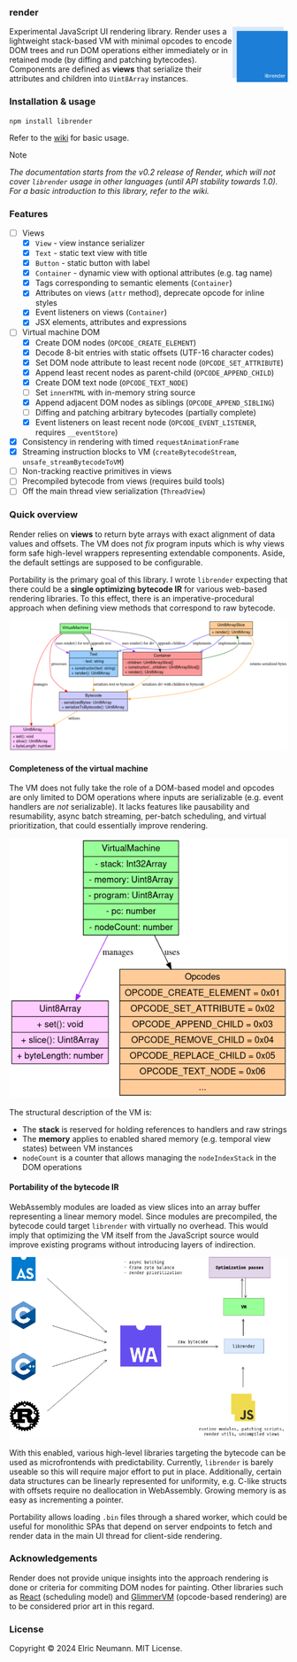<h3>render</h3>

<img align="right" width="100" height="100" src="/.github/logo.png">

Experimental JavaScript UI rendering library. Render uses a lightweight stack-based VM with minimal opcodes to encode DOM trees and run DOM operations either immediately or in retained mode (by diffing and patching bytecodes). Components are defined as **views** that serialize their attributes and children into `Uint8Array` instances.

### Installation & usage

```
npm install librender
```

Refer to the [wiki](https://github.com/elricmann/render/wiki) for basic usage.

> [!Note]
>
> _The documentation starts from the v0.2 release of Render, which will not cover `librender` usage in other languages (until API stability towards 1.0). For a basic introduction to this library, refer to the wiki._

### Features

- [ ] Views
  - [x] `View` - view instance serializer
  - [x] `Text` - static text view with title
  - [x] `Button` - static button with label
  - [x] `Container` - dynamic view with optional attributes (e.g. tag name)
  - [x] Tags corresponding to semantic elements (`Container`)
  - [x] Attributes on views (`attr` method), deprecate opcode for inline styles
  - [x] Event listeners on views (`Container`)
  - [x] JSX elements, attributes and expressions
- [ ] Virtual machine DOM
  - [x] Create DOM nodes (`OPCODE_CREATE_ELEMENT`)
  - [x] Decode 8-bit entries with static offsets (UTF-16 character codes)
  - [x] Set DOM node attribute to least recent node (`OPCODE_SET_ATTRIBUTE`)
  - [x] Append least recent nodes as parent-child (`OPCODE_APPEND_CHILD`)
  - [x] Create DOM text node (`OPCODE_TEXT_NODE`)
  - [ ] Set `innerHTML` with in-memory string source
  - [x] Append adjacent DOM nodes as siblings (`OPCODE_APPEND_SIBLING`)
  - [ ] Diffing and patching arbitrary bytecodes (partially complete)
  - [x] Event listeners on least recent node (`OPCODE_EVENT_LISTENER`, requires `__eventStore`)
- [x] Consistency in rendering with timed `requestAnimationFrame`
- [x] Streaming instruction blocks to VM (`createBytecodeStream`, `unsafe_streamBytecodeToVM`)
- [ ] Non-tracking reactive primitives in views
- [ ] Precompiled bytecode from views (requires build tools)
- [ ] Off the main thread view serialization (`ThreadView`)

### Quick overview

Render relies on **views** to return byte arrays with exact alignment of data values and offsets. The VM does not _fix_ program inputs which is why views form safe high-level wrappers representing extendable components. Aside, the default settings are supposed to be configurable.

Portability is the primary goal of this library. I wrote `librender` expecting that there could be a **single optimizing bytecode IR** for various web-based rendering libraries. To this effect, there is an imperative-procedural approach when defining view methods that correspond to raw bytecode.

<p align="center">
  <img src="/.github/graph.png">
</p>

#### Completeness of the virtual machine

The VM does not fully take the role of a DOM-based model and opcodes are only limited to DOM operations where inputs are serializable (e.g. event handlers are _not_ serializable). It lacks features like pausability and resumability, async batch streaming, per-batch scheduling, and virtual prioritization, that could essentially improve rendering.

<p align="center">
  <img src="/.github/vm.png">
</p>

The structural description of the VM is:

- The **stack** is reserved for holding references to handlers and raw strings
- The **memory** applies to enabled shared memory (e.g. temporal view states) between VM instances
- `nodeCount` is a counter that allows managing the `nodeIndexStack` in the DOM operations

#### Portability of the bytecode IR

WebAssembly modules are loaded as view slices into an array buffer representing a linear memory model. Since modules are precompiled, the bytecode could target `librender` with virtually no overhead. This would imply that optimizing the VM itself from the JavaScript source would improve existing programs without introducing layers of indirection.

<p align="center">
  <img src="/.github/portable.png">
</p>

With this enabled, various high-level libraries targeting the bytecode can be used as microfrontends with predictability. Currently, `librender` is barely useable so this will require major effort to put in place. Additionally, certain data structures can be linearly represented for uniformity, e.g. C-like structs with offsets require no deallocation in WebAssembly. Growing memory is as easy as incrementing a pointer.

Portability allows loading `.bin` files through a shared worker, which could be useful for monolithic SPAs that depend on server endpoints to fetch and render data in the main UI thread for client-side rendering.

### Acknowledgements

Render does not provide unique insights into the approach rendering is done or criteria for commiting DOM nodes for painting. Other libraries such as [React](https://react.dev/) (scheduling model) and [GlimmerVM](https://github.com/glimmerjs/glimmer-vm) (opcode-based rendering) are to be considered prior art in this regard.

### License

Copyright © 2024 Elric Neumann. MIT License.
